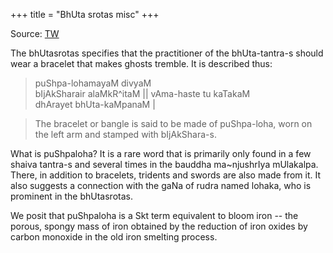+++
title = "BhUta srotas misc"
+++

Source: [TW](https://x.com/blog_supplement/status/1942426912439050420)

The bhUtasrotas specifies that the practitioner of the bhUta-tantra-s should wear a bracelet that makes ghosts tremble. It is described thus:

> puShpa-lohamayaM divyaM  
bIjAkSharair alaMkR^itaM ||
vAma-haste tu kaTakaM  
dhArayet bhUta-kaMpanaM |

> The bracelet or bangle is said to be made of puShpa-loha, worn on the left arm and stamped with bIjAkShara-s. 

What is puShpaloha? It is a rare word that is primarily only found in a few shaiva tantra-s and several times in the bauddha ma~njushrIya mUlakalpa. There, in addition to bracelets, tridents and swords are also made from it. It also suggests a connection with the gaNa of rudra named lohaka, who is prominent in the bhUtasrotas.

We posit that puShpaloha is a Skt term equivalent to bloom iron -- the porous, spongy mass of iron obtained by the reduction of iron oxides by carbon monoxide in the old iron smelting process.
